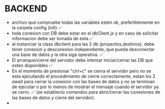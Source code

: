 # BACKEND

- archivo que compruebe todas las variables esten ok, preferiblemente en la carpeta config (init) ✅
- toda conexion con DB debe estar en el dbClient.js y en caso de solicitar informacion debe ser tomada de esta.✅
- al instanciar la class dbclient para las 2 db (proyectos,destinos), debe tener conexion y desconexion independiente, que pueda desconectar una base de datos y la otra siga operativa. ✅
- El arranque/cierre del servidor debe intentar iniciar/cerrar las DB que esten disponibles ✅
- En el momento de presionar "ctrl+c" se cierra el servidor pero no se esta ejecutando el procedimiento de cierre correctamente, estan los 2 await para cerrar la conexion con las bases de datos y no se terminan de ejecutar o por lo menos de mostrar el mensaje cuando el servidor ya se cerro. ✅ (se establecio comandos para abrir/cerrar las conexiones de las bases de datos y cierre del servidor).
-